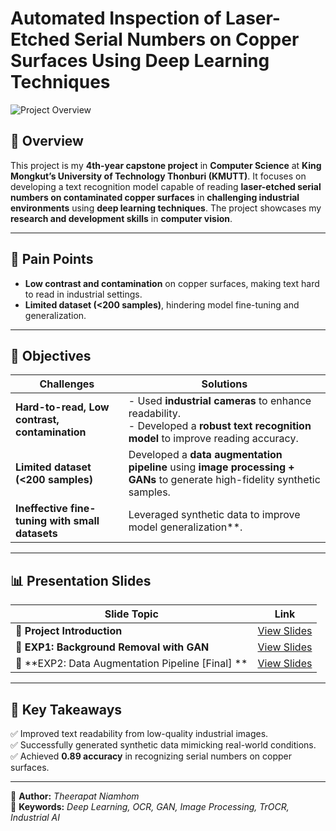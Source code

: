 # Automated Inspection of Laser-Etched Serial Numbers on Copper Surfaces Using Deep Learning Techniques

![Project Overview](slideshow/capstone.gif)

## 📝 Overview

This project is my **4th-year capstone project** in **Computer Science** at **King Mongkut’s University of Technology Thonburi (KMUTT)**. It focuses on developing a text recognition model capable of reading **laser-etched serial numbers on contaminated copper surfaces** in **challenging industrial environments** using **deep learning techniques**. The project showcases my **research and development skills** in **computer vision**.

---

## 🎯 Pain Points

- **Low contrast and contamination** on copper surfaces, making text hard to read in industrial settings.
- **Limited dataset (<200 samples)**, hindering model fine-tuning and generalization.

---

## 🎯 Objectives

| Challenges                                                        | Solutions                                                                                                                               |
| ----------------------------------------------------------------- | --------------------------------------------------------------------------------------------------------------------------------------- |
| **Hard-to-read, Low contrast, contamination**                     | - Used **industrial cameras** to enhance readability. <br> - Developed a **robust text recognition model** to improve reading accuracy. |
| **Limited dataset (<200 samples)**                                | Developed a **data augmentation pipeline** using **image processing + GANs** to generate high-fidelity synthetic samples.               |
| **Ineffective fine-tuning with small datasets** | Leveraged synthetic data to improve model generalization**.                                                 |

---

## 📊 **Presentation Slides**

| Slide Topic                                | Link             |
| ------------------------------------------ | ---------------- |
| 📌 **Project Introduction**                | [View Slides](https://www.canva.com/design/DAF21UBR9a0/imwyMfhnAsQnTLFoKYUdrg/edit?utm_content=DAF21UBR9a0&utm_campaign=designshare&utm_medium=link2&utm_source=sharebutton) |
| 🧹 **EXP1: Background Removal with GAN** | [View Slides](https://www.canva.com/design/DAGEPaQqK08/1_lwpglMRT54wLdqgU6XSQ/edit?utm_content=DAGEPaQqK08&utm_campaign=designshare&utm_medium=link2&utm_source=sharebutton) |
| 🔧 **EXP2: Data Augmentation Pipeline [Final] **          | [View Slides](https://www.canva.com/design/DAGHiVbE5fU/44alzzZg0DigmazypUw7yA/edit?utm_content=DAGHiVbE5fU&utm_campaign=designshare&utm_medium=link2&utm_source=sharebutton) |

---

## 🚀 **Key Takeaways**

✅ Improved text readability from low-quality industrial images.  
✅ Successfully generated synthetic data mimicking real-world conditions.  
✅ Achieved **0.89 accuracy** in recognizing serial numbers on copper surfaces.

---

📌 **Author:** _Theerapat Niamhom_  
📌 **Keywords:** _Deep Learning, OCR, GAN, Image Processing, TrOCR, Industrial AI_
